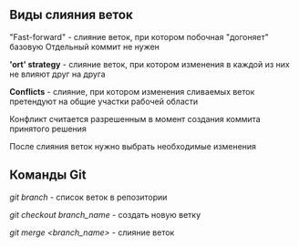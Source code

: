 ## Виды слияния веток

"Fast-forward" - слияние веток, при котором побочная "догоняет" базовую
Отдельный коммит не нужен


**'ort' strategy** - слияние веток, при котором изменения в каждой из них не влияют друг на друга

**Conflicts** - слияние, при котором изменения сливаемых веток претендуют на общие участки рабочей области

Конфликт считается разрешенным в момент создания коммита принятого решения

После слияния веток нужно выбрать необходимые изменения


## Команды Git

*git branch* - список веток в репозитории

*git checkout branch_name* - создать новую ветку

*git merge <branch_name>* - слияние веток


